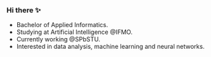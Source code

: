 ### Hi there ✨
 - Bachelor of Applied Informatics.
 - Studying at Artificial Intelligence @IFMO.
 - Currently working @SPbSTU.
 - Interested in data analysis, machine learning and neural networks.

<!--
**sixxio/sixxio** is a ✨ _special_ ✨ repository because its `README.md` (this file) appears on your GitHub profile.

Here are some ideas to get you started:

- 🔭 I’m currently working on ...
- 🌱 I’m currently learning ...
- 👯 I’m looking to collaborate on ...
- 🤔 I’m looking for help with ...
- 💬 Ask me about ...
- 📫 How to reach me: ...
- 😄 Pronouns: ...
- ⚡ Fun fact: ...
-->
